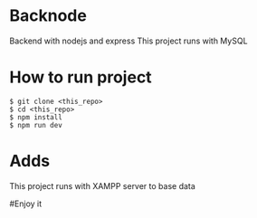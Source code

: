 # Backnode

Backend with nodejs and express 
This project runs with MySQL

# How to run project
    $ git clone <this_repo>
    $ cd <this_repo>
    $ npm install
    $ npm run dev

# Adds
This project runs with XAMPP server to base data

#Enjoy it
